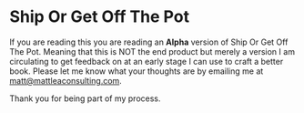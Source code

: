 # Ship Or Get Off The Pot
If you are reading this you are reading an **Alpha** version of Ship Or Get Off The Pot. Meaning that this is NOT the end product but merely a version I am circulating to get feedback on at an early stage I can use to craft a better book. Please let me know what your thoughts are by emailing me at [matt@mattleaconsulting.com](mailto:matt@mattleaconsulting.com).

Thank you for being part of my process.
